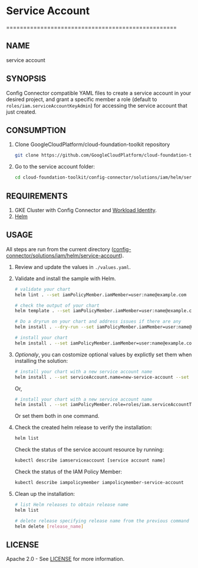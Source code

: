 # Service Account

==================================================

## NAME

  service account

## SYNOPSIS

  Config Connector compatible YAML files to create a service account in your desired project, and grant a specific member a role (default to `roles/iam.serviceAccountKeyAdmin`) for accessing the service account that just created.

## CONSUMPTION

  1. Clone GoogleCloudPlatform/cloud-foundation-toolkit repository
  
      ```bash
      git clone https://github.com/GoogleCloudPlatform/cloud-foundation-toolkit.git
      ```

  1. Go to the service account folder:

      ```bash
      cd cloud-foundation-toolkit/config-connector/solutions/iam/helm/service-account
      ```

## REQUIREMENTS

1. GKE Cluster with Config Connector and [Workload Identity](https://cloud.google.com/kubernetes-engine/docs/how-to/workload-identity#enable_workload_identity_on_a_new_cluster).
1. [Helm](../../../README.md#helm)

## USAGE

All steps are run from the current directory ([config-connector/solutions/iam/helm/service-account](.)).

1. Review and update the values in `./values.yaml`.

1. Validate and install the sample with Helm.

    ```bash
    # validate your chart
    helm lint . --set iamPolicyMember.iamMember=user:name@example.com

    # check the output of your chart
    helm template . --set iamPolicyMember.iamMember=user:name@example.com

    # Do a dryrun on your chart and address issues if there are any
    helm install . --dry-run --set iamPolicyMember.iamMember=user:name@example.com --generate-name

    # install your chart
    helm install . --set iamPolicyMember.iamMember=user:name@example.com --generate-name
    ```

1. _Optionaly_, you can costomize optional values by explictly set them when installing the solution:
    ```bash
    # install your chart with a new service account name
    helm install . --set serviceAccount.name=new-service-account --set iamPolicyMember.iamMember=user:name@example.com --generate-name
    ```  
    Or,
    ```bash
    # install your chart with a new service account name
    helm install . --set iamPolicyMember.role=roles/iam.serviceAccountTokenCreator --set iamPolicyMember.iamMember=user:name@example.com --generate-name
    ```
    Or set them both in one command.

1. Check the created helm release to verify the installation:
    ```bash
    helm list
    ```
    Check the status of the service account resource by running: 
    ```bash
    kubectl describe iamserviceaccount [service account name]
    ```
    Check the status of the IAM Policy Member:
    ```bash
    kubectl describe iampolicymember iampolicymember-service-account
    ```

1. Clean up the installation:

    ```bash
    # list Helm releases to obtain release name
    helm list

    # delete release specifying release name from the previous command output.
    helm delete [release_name]
    ```

## LICENSE

Apache 2.0 - See [LICENSE](/LICENSE) for more information.
